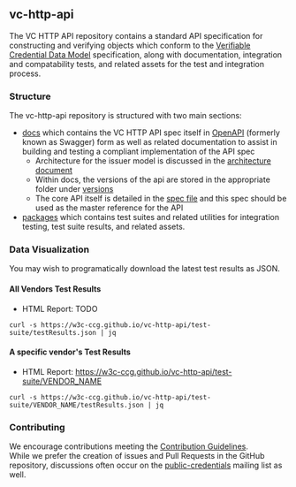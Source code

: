 ## vc-http-api

The VC HTTP API repository contains a standard API specification for constructing and verifying objects which conform to the [Verifiable Credential Data Model](https://www.w3.org/TR/vc-data-model/) specification, along with documentation, integration and compatability tests, and related assets for the test and integration process.

### Structure

The vc-http-api repository is structured with two main sections:

- [docs](./docs/) which contains the VC HTTP API spec itself in [OpenAPI](https://swagger.io/specification/) (formerly known as Swagger) form as well as related documentation to assist in building and testing a compliant implementation of the API spec
  - Architecture for the issuer model is discussed in the [architecture document](./docs/architecture.md)
  - Within docs, the versions of the api are stored in the appropriate folder under [versions](./docs/versions)
  - The core API itself is detailed in the [spec file](./docs/vc-http-api.yml) and this spec should be used as the master reference for the API
- [packages](./packages/) which contains test suites and related utilities for integration testing, test suite results, and related assets.

### Data Visualization

You may wish to programatically download the latest test results as JSON.

#### All Vendors Test Results

- HTML Report: TODO

```
curl -s https://w3c-ccg.github.io/vc-http-api/test-suite/testResults.json | jq
```

#### A specific vendor's Test Results

- HTML Report: https://w3c-ccg.github.io/vc-http-api/test-suite/VENDOR_NAME

```
curl -s https://w3c-ccg.github.io/vc-http-api/test-suite/VENDOR_NAME/testResults.json | jq
```

### Contributing

We encourage contributions meeting the [Contribution Guidelines](CONTRIBUTING.md).  
While we prefer the creation of issues and Pull Requests in the GitHub repository, discussions often occur on the [public-credentials](http://lists.w3.org/Archives/Public/public-credentials/) mailing list as well.
